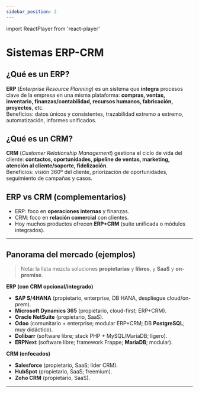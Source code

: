 ```yaml
---
sidebar_position: 2
---
```

import ReactPlayer from 'react-player'


# Sistemas ERP-CRM

<ReactPlayer playing={false} controls url='https://www.youtube.com/watch?v=OeFeok-vBbk' />

## ¿Qué es un ERP?
**ERP** (*Enterprise Resource Planning*) es un sistema que **integra** procesos clave de la empresa en una misma plataforma: **compras, ventas, inventario, finanzas/contabilidad, recursos humanos, fabricación, proyectos**, etc.  
Beneficios: datos únicos y consistentes, trazabilidad extremo a extremo, automatización, informes unificados.

## ¿Qué es un CRM?
**CRM** (*Customer Relationship Management*) gestiona el ciclo de vida del cliente: **contactos, oportunidades, pipeline de ventas, marketing, atención al cliente/soporte, fidelización**.  
Beneficios: visión 360º del cliente, priorización de oportunidades, seguimiento de campañas y casos.

## ERP vs CRM (complementarios)
- ERP: foco en **operaciones internas** y finanzas.
- CRM: foco en **relación comercial** con clientes.
- Hoy muchos productos ofrecen **ERP+CRM** (suite unificada o módulos integrados).

---

## Panorama del mercado (ejemplos)

> Nota: la lista mezcla soluciones **propietarias** y **libres**, y **SaaS** y **on-premise**.

**ERP (con CRM opcional/integrado)**  
- **SAP S/4HANA** (propietario, enterprise, DB HANA, despliegue cloud/on-prem).  
- **Microsoft Dynamics 365** (propietario, cloud-first; ERP+CRM).  
- **Oracle NetSuite** (propietario, SaaS).  
- **Odoo** (comunitario + enterprise; modular ERP+CRM; DB **PostgreSQL**; muy didáctico).  
- **Dolibarr** (software libre; stack PHP + MySQL/MariaDB; ligero).  
- **ERPNext** (software libre; framework Frappe; **MariaDB**; modular).

**CRM (enfocados)**  
- **Salesforce** (propietario, SaaS; líder CRM).  
- **HubSpot** (propietario, SaaS; freemium).  
- **Zoho CRM** (propietario, SaaS).  

---